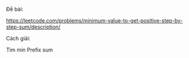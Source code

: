 Đề bài:

https://leetcode.com/problems/minimum-value-to-get-positive-step-by-step-sum/description/

Cách giải:

Tìm min Prefix sum